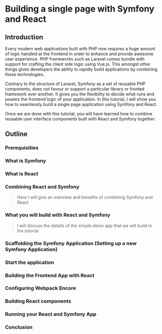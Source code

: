 # Building a single page with Symfony and React

## Introduction

Every modern web applications built with PHP now requires a huge amount of logic handled at the frontend in order to enhance and provide awesome user experience. PHP frameworks such as Laravel comes bundle with support for crafting the client side logic using Vue.js. This amongst other things gives developers the ability to rapidly build applications by combining these technologies.

Contrary to the structure of Laravel, Symfony as a set of reusable PHP components, does not favour or support a particular library or fronted framework over another. It gives you the flexibility to decide what runs and powers the frontend logic of your application. In this tutorial, I will show you how to seamlessly build a single page application using Symfony and React.

Once we are done with this tutorial, you will have learned how to combine reusable user interface components built with React and Symfony together.

## Outline

### Prerequisities
### What is Symfony
### What is React
### Combining React and Symfony

> Here I will give an overview and benefits of combining Symfony and React

### What you will build with React and Symfony
> I will discuss the details of the simple demo app that we will build in the tutorial

### Scaffolding the Symfony Application (Setting up a new Symfony Application)
### Start the application
### Building the Frontend App with React
### Configuring Webpack Encore
### Building React components
### Running your React and Symfony App
### Conclusion
